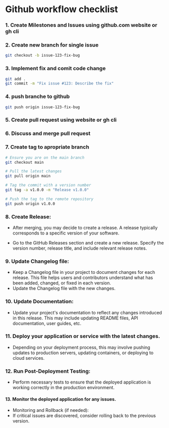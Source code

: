 Github workflow checklist
=========================
### 1. Create Milestones and Issues using github.com website or gh cli


### 2. Create new branch for single issue 
```sh
git checkout -b issue-123-fix-bug
```


### 3. Implement fix and comit code change
```sh
git add .
git commit -m "Fix issue #123: Describe the fix"
```

### 4. push branche to github 
```sh
git push origin issue-123-fix-bug
```

### 5. Create pull request using website or gh cli

### 6. Discuss and merge pull request

### 7. Create tag to apropriate branch
```sh
# Ensure you are on the main branch
git checkout main

# Pull the latest changes
git pull origin main

# Tag the commit with a version number
git tag -a v1.0.0 -m "Release v1.0.0"

# Push the tag to the remote repository
git push origin v1.0.0
```

### 8. Create Release:
- After merging, you may decide to create a release. 
  A release typically corresponds to a specific version of your software.

- Go to the GitHub Releases section and create a new release.
  Specify the version number, release title, and include relevant release notes.


### 9. Update Changelog file:
- Keep a Changelog file in your project to document changes for each release. 
  This file helps users and contributors understand what has been added,
  changed, or fixed in each version.
- Update the Changelog file with the new changes.


### 10. Update Documentation:
- Update your project's documentation to reflect any changes introduced in this release.
  This may include updating README files, API documentation, user guides, etc.


### 11. Deploy your application or service with the latest changes.
- Depending on your deployment process, this may involve pushing updates 
  to production servers, updating containers, or deploying to cloud services.


### 12. Run Post-Deployment Testing:
- Perform necessary tests to ensure that the deployed application is 
  working correctly in the production environment.


#### 13. Monitor the deployed application for any issues.
- Monitoring and Rollback (if needed):
- If critical issues are discovered, consider rolling back to the previous version.
